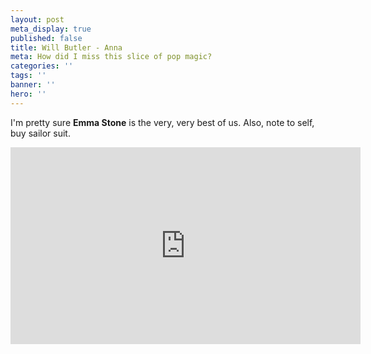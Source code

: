 ```yaml
---
layout: post
meta_display: true
published: false
title: Will Butler - Anna
meta: How did I miss this slice of pop magic?
categories: ''
tags: ''
banner: ''
hero: ''
---
```

I'm pretty sure **Emma Stone** is the very, very best of us. Also, note to self, buy sailor suit.

<div class="flex-video widescreen">
  <iframe width="560" height="315" src="https://www.youtube.com/embed/7QFvgHIJrEQ" frameborder="0" allowfullscreen></iframe>
</div>